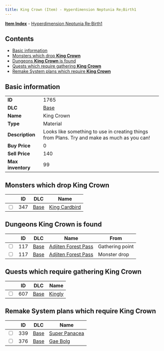 ```yaml
---
title: King Crown (Item) - Hyperdimension Neptunia Re;Birth1
---
```


[**Item Index**](/neptunia/rb1/item/index.html) - [Hyperdimension Neptunia Re;Birth1](/neptunia/rb1)

## Contents

- [Basic information](#basic-information)
- [Monsters which drop **King Crown**](#monsters-which-drop-king-crown)
- [Dungeons **King Crown** is found](#dungeons-king-crown-is-found)
- [Quests which require gathering **King Crown**](#quests-which-require-gathering-king-crown)
- [Remake System plans which require **King Crown**](#remake-system-plans-which-require-king-crown)

## Basic information

|   |   |
| -- | -- |
| **ID** | 1765 |
| **DLC** | [Base](/neptunia/rb1/dlc/1-base.html) |
| **Name** | King Crown |
| **Type** | Material |
| **Description** | Looks like something to use in creating things from Plans. Try and make as much as you can! |
| **Buy Price** | 0 |
| **Sell Price** | 140 |
| **Max inventory** | 99 |


## Monsters which drop **King Crown**

|    | ID | DLC | Name |
| -- | -- | --- | ---- |
| <input type="checkbox" id="rb1-monster-1-347" class="trackbox" /> | 347 | [Base](/neptunia/rb1/dlc/1-base.html) | [King Cardbird](/neptunia/rb1/monster/1-347-king-cardbird.html) |


## Dungeons **King Crown** is found

|    | ID | DLC | Name | From |
| -- | -- | --- | ---- | ---- |
| <input type="checkbox" id="rb1-dungeon-1-117" class="trackbox" /> | 117 | [Base](/neptunia/rb1/dlc/1-base.html) | [Adjiten Forest Pass](/neptunia/rb1/dungeon/1-117-adjiten-forest-pass.html) | Gathering point |
| <input type="checkbox" id="rb1-dungeon-1-117" class="trackbox" /> | 117 | [Base](/neptunia/rb1/dlc/1-base.html) | [Adjiten Forest Pass](/neptunia/rb1/dungeon/1-117-adjiten-forest-pass.html) | Monster drop |


## Quests which require gathering **King Crown**

|    | ID | DLC | Name |
| -- | -- | --- | ---- |
| <input type="checkbox" id="rb1-quest-1-607" class="trackbox" /> | 607 | [Base](/neptunia/rb1/dlc/1-base.html) | [Kingly](/neptunia/rb1/quest/1-607-kingly.html) |


## Remake System plans which require **King Crown**

|    | ID | DLC | Name |
| -- | -- | --- | ---- |
| <input type="checkbox" id="rb1-quest-1-339" class="trackbox" /> | 339 | [Base](/neptunia/rb1/dlc/1-base.html) | [Super Panacea](/neptunia/rb1/quest/1-339-super-panacea.html) |
| <input type="checkbox" id="rb1-quest-1-376" class="trackbox" /> | 376 | [Base](/neptunia/rb1/dlc/1-base.html) | [Gae Bolg](/neptunia/rb1/quest/1-376-gae-bolg.html) |
